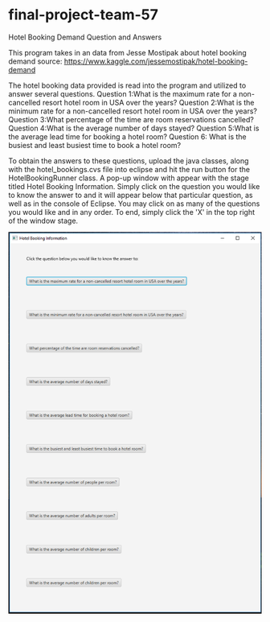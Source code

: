 # final-project-team-57

Hotel Booking Demand Question and Answers

This program takes in an data from Jesse Mostipak about hotel booking demand
source: https://www.kaggle.com/jessemostipak/hotel-booking-demand

The hotel booking data provided is read into the program and utilized to answer several questions. 
Question 1:What is the maximum rate for a non-cancelled resort hotel room in USA over the years?
Question 2:What is the minimum rate for a non-cancelled resort hotel room in USA over the years?
Question 3:What percentage of the time are room reservations cancelled?
Question 4:What is the average number of days stayed?
Question 5:What is the average lead time for booking a hotel room?
Question 6: What is the busiest and least busiest time to book a hotel room?

To obtain the answers to these questions, upload the java classes, along with the hotel_bookings.cvs file into eclipse and hit the run
button for the HotelBookingRunner class. A pop-up window with appear with the stage titled Hotel Booking Information. Simply click on the question you would like to know
the answer to and it will appear below that particular question, as well as in the console of Eclipse. 
You may click on as many of the questions you would like and in any order. 
To end, simply click the 'X' in the top right of the window stage. 

![](Hotel%20Booking%20Information.PNG)

